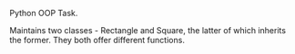 Python OOP Task.

Maintains two classes - Rectangle and Square, the latter of which inherits the former. They both offer different functions.